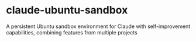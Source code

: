 # claude-ubuntu-sandbox
A persistent Ubuntu sandbox environment for Claude with self-improvement capabilities, combining features from multiple projects
